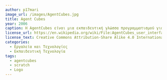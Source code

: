 ```yaml
---
author: p17mari
image_url: /images/AgentCubes.jpg
title: Agent Cubes
year: 2006
caption: Η AgentCubes είναι μια εκπαιδευτική γλώσσα προγραμματισμού για παιδιά για τη δημιουργία τρισδιάστατων και 2Δ διαδικτυακών παιχνιδιών και προσομοιώσεων. Είναι οπτική γλώσσα προγραμματισμού που προσφέρει την δημιουργία οπτικών μέσων εμπνευσμένο από το AgentSheets που είχε βγέι το 1995 για τη διδασκαλία προγραμματισμού και σχετικών δεξιοτήτων τεχνολογίας πληροφοριών μέσω του σχεδιασμού παιχνιδιών.
license_url: https://en.wikipedia.org/wiki/File:AgentCubes_user_interface.png
license_text: Creative Commons Attribution-Share Alike 4.0 International
categories:
  - Εργαλεία και Τεχνολογίες
  - Εκπαιδευτική Τεχνολογία
tags:
  - agentcubes
  - scratch
  - Logo
---
```

